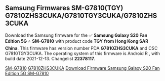 <h2>Samsung Firmwares SM-G7810(TGY) G7810ZHS3CUKA/G7810TGY3CUKA/G7810ZHS3CUKA</h2>
Download the Samsung firmware for the ✅ <strong>Samsung Galaxy S20 Fan Edition 5G </strong> ⭐ <strong>SM-G7810</strong> with product code <strong>TGY</strong> <strong> from Hong Kong SAR China</strong>. This firmware has version number PDA <strong>G7810ZHS3CUKA</strong> and CSC G7810TGY3CUKA. The operating system of this firmware is Android R , with build date 2021-12-13. Changelist <strong>22378117</strong>.


[SM-G7810](https://samfirm.shop/samsung/model/SM-G7810)
[G7810ZHS3CUKA](https://samfirm.shop/samsung/pda/G7810ZHS3CUKA)
[Download Firmware Samsung Galaxy S20 Fan Edition 5G SM-G7810](https://samfirm.shop/samsung/firmware/481883)
